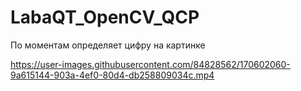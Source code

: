 # LabaQT_OpenCV_QCP
По моментам определяет цифру на картинке

https://user-images.githubusercontent.com/84828562/170602060-9a615144-903a-4ef0-80d4-db258809034c.mp4

